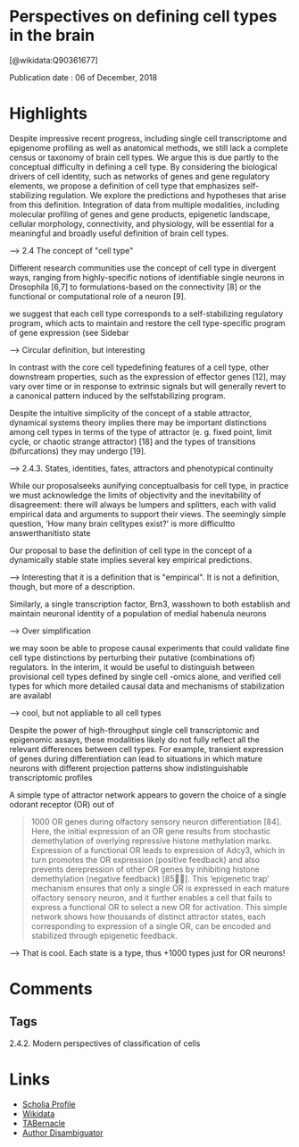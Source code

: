 
Perspectives on defining cell types in the brain
================================================
  
  [@wikidata:Q90361677]  
  
Publication date : 06 of December, 2018  

# Highlights

Despite impressive recent progress, including single cell
transcriptome and epigenome profiling as well as anatomical
methods, we still lack a complete census or taxonomy of brain
cell types. We argue this is due partly to the conceptual
difficulty in defining a cell type. By considering the biological
drivers of cell identity, such as networks of genes and gene
regulatory elements, we propose a definition of cell type that
emphasizes self-stabilizing regulation. We explore the
predictions and hypotheses that arise from this definition.
Integration of data from multiple modalities, including
molecular profiling of genes and gene products, epigenetic
landscape, cellular morphology, connectivity, and physiology,
will be essential for a meaningful and broadly useful definition of
brain cell types.

--> 2.4 The concept of "cell type"

Different research communities use the concept of cell
type in divergent ways, ranging from highly-specific
notions of identifiable single neurons in Drosophila
[6,7] to formulations-based on the connectivity [8] or
the functional or computational role of a neuron [9].

we suggest that each cell type corresponds to a self-stabilizing regulatory program, which acts
to maintain and restore the cell type-specific program of
gene expression (see Sidebar

--> Circular definition, but interesting

In contrast with the core cell typedefining features of a cell type, other downstream properties, such as the expression of effector genes [12], may
vary over time or in response to extrinsic signals but will
generally revert to a canonical pattern induced by the selfstabilizing program.

Despite the intuitive simplicity of the concept of a stable attractor, dynamical
systems theory implies there may be important distinctions among cell types in terms of the type of attractor (e.
g. fixed point, limit cycle, or chaotic strange attractor) [18]
and the types of transitions (bifurcations) they may undergo [19].

--> 2.4.3. States, identities, fates, attractors and phenotypical continuity

While our proposalseeks aunifying conceptualbasis for cell
type, in practice we must acknowledge the limits of objectivity and the inevitability of disagreement: there will
always be lumpers and splitters, each with valid empirical
data and arguments to support their views. The seemingly
simple question, ‘How many brain celltypes exist?’ is more
difficultto answerthanitisto state


Our proposal to base the definition of cell type in the
concept of a dynamically stable state implies several key
empirical predictions. 

--> Interesting that it is a definition that is "empirical". It is not a definition, though, but more of a description.

Similarly, a single
transcription factor, Brn3, wasshown to both establish and
maintain neuronal identity of a population of medial
habenula neurons

--> Over simplification

we may soon be
able to propose causal experiments that could validate
fine cell type distinctions by perturbing their putative
(combinations of) regulators. In the interim, it would be
useful to distinguish between provisional cell types
defined by single cell -omics alone, and verified cell types
for which more detailed causal data and mechanisms of
stabilization are availabl

--> cool, but not appliable to all cell types

Despite the power of high-throughput single cell transcriptomic and epigenomic assays, these modalities likely
do not fully reflect all the relevant differences between
cell types. For example, transient expression of genes
during differentiation can lead to situations in which
mature neurons with different projection patterns show
indistinguishable transcriptomic profiles


A simple type of attractor network appears to
govern the choice of a single odorant receptor (OR) out of
>1000 OR genes during olfactory sensory neuron differentiation [84]. Here, the initial expression of an OR gene
results from stochastic demethylation of overlying repressive histone methylation marks. Expression of a functional OR leads to expression of Adcy3, which in turn
promotes the OR expression (positive feedback) and also
prevents derepression of other OR genes by inhibiting
histone demethylation (negative feedback) [85]. This
‘epigenetic trap’ mechanism ensures that only a single
OR is expressed in each mature olfactory sensory neuron,
and it further enables a cell that fails to express a functional OR to select a new OR for activation. This simple
network shows how thousands of distinct attractor states,
each corresponding to expression of a single OR, can be
encoded and stabilized through epigenetic feedback.

--> That is cool. Each state is a type, thus +1000 types just for OR neurons!



# Comments

## Tags
2.4.2. Modern perspectives of classification of cells


# Links
  
 * [Scholia Profile](https://scholia.toolforge.org/work/Q90361677)  
 * [Wikidata](https://www.wikidata.org/wiki/Q90361677)  
 * [TABernacle](https://tabernacle.toolforge.org/?#/tab/manual/Q90361677/P921%3BP4510)  
 * [Author Disambiguator](https://author-disambiguator.toolforge.org/work_item_oauth.php?id=Q90361677&batch_id=&match=1&author_list_id=&doit=Get+author+links+for+workhttps://tabernacle.toolforge.org/?#/tab/manual/Q90361677/P921%3BP4510)  
